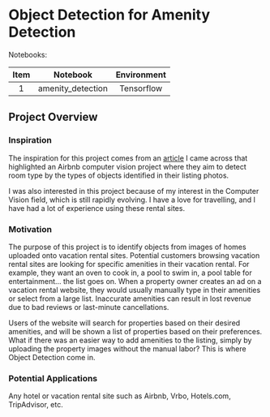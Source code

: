 # Object Detection for Amenity Detection

Notebooks:

| Item |      Notebook     | Environment |
|:----:|:-----------------:|:-----------:|
|   1  | amenity_detection | Tensorflow  |

## **Project Overview**
### Inspiration
The inspiration for this project comes from an [article](https://medium.com/airbnb-engineering/amenity-detection-and-beyond-new-frontiers-of-computer-vision-at-airbnb-144a4441b72e) I came across that highlighted an Airbnb computer vision project where they aim to detect room type by the types of objects identified in their listing photos.

I was also interested in this project because of my interest in the Computer Vision field, which is still rapidly evolving. I have a love for travelling, and I have had a lot of experience using these rental sites. 

### Motivation
The purpose of this project is to identify objects from images of homes uploaded onto vacation rental sites. Potential customers browsing vacation rental sites are looking for specific amenities in their vacation rental. For example, they want an oven to cook in, a pool to swim in, a pool table for entertainment... the list goes on. When a property owner creates an ad on a vacation rental website, they would usually manually type in their amenities or select from a large list. Inaccurate amenities can result in lost revenue due to bad reviews or last-minute cancellations.

Users of the website will search for properties based on their desired amenities, and will be shown a list of properties based on their preferences. What if there was an easier way to add amenities to the listing, simply by uploading the property images without the manual labor? This is where Object Detection come in.

### Potential Applications
Any hotel or vacation rental site such as Airbnb, Vrbo, Hotels.com, TripAdvisor, etc.